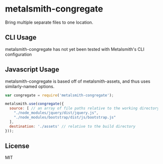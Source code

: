 
# metalsmith-congregate

  Bring multiple separate files to one location.

## CLI Usage

  metalsmith-congregate has not yet been tested with Metalsmith's CLI configuration

## Javascript Usage

  metalsmith-congregate is based off of metalsmith-assets, and thus uses similarly-named options. 
  
```js
var congregate = require('metalsmith-congregate');

metalsmith.use(congregate({
  source: [ // an array of file paths relative to the working directory
    "./node_modules/jquery/dist/jquery.js", 
    "./node_modules/bootstrap/dist/js/bootstrap.js"
  ],
  destination: './assets' // relative to the build directory
}));
```

## License

  MIT
